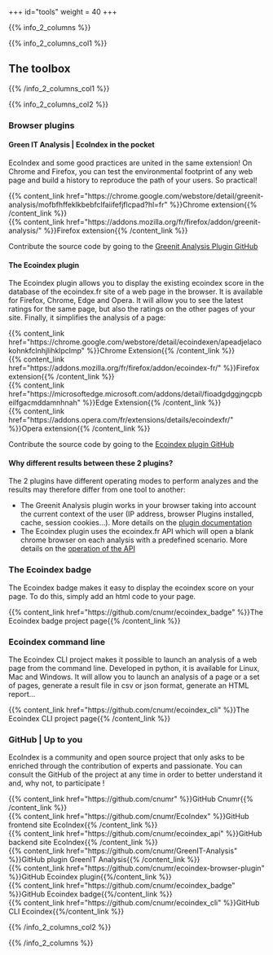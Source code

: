 +++
id="tools"
weight = 40
+++

{{% info_2_columns %}}

{{% info_2_columns_col1 %}}

## The toolbox

{{% /info_2_columns_col1 %}}

{{% info_2_columns_col2 %}}

### Browser plugins

#### Green IT Analysis | EcoIndex in the pocket

EcoIndex and some good practices are united in the same extension! On Chrome and Firefox, you can test
the environmental footprint of any web page and build a history to reproduce the path of your
users. So practical!
<p>
{{% content_link href="https://chrome.google.com/webstore/detail/greenit-analysis/mofbfhffeklkbebfclfaiifefjflcpad?hl=fr" %}}Chrome extension{{% /content_link %}}
<br>
{{% content_link href="https://addons.mozilla.org/fr/firefox/addon/greenit-analysis/" %}}Firefox extension{{% /content_link %}}
</p>

Contribute the source code by going to the [Greenit Analysis Plugin GitHub](https://github.com/cnumr/GreenIT-Analysis)

#### The Ecoindex plugin

The Ecoindex plugin allows you to display the existing ecoindex score in the database of the ecoindex.fr site of a web page in the browser. It is available for Firefox, Chrome, Edge and Opera. It will allow you to see the latest ratings for the same page, but also the ratings on the other pages of your site. Finally, it simplifies the analysis of a page:

<p>
{{% content_link href="https://chrome.google.com/webstore/detail/ecoindexen/apeadjelacokohnkfclnhjlihklpclmp" %}}Chrome Extension{{% /content_link %}}
<br>
{{% content_link href="https://addons.mozilla.org/fr/firefox/addon/ecoindex-fr/" %}}Firefox extension{{% /content_link %}}
<br>
{{% content_link href="https://microsoftedge.microsoft.com/addons/detail/fioadgdggjngcpbeilfgacmddamnhnah" %}}Edge Extension{{% /content_link %}}
<br>
{{% content_link href="https://addons.opera.com/fr/extensions/details/ecoindexfr/" %}}Opera extension{{% /content_link %}}
</p>

Contribute the source code by going to the [Ecoindex plugin GitHub](https://github.com/cnumr/ecoindex-browser-plugin)

#### Why different results between these 2 plugins?

The 2 plugins have different operating modes to perform analyzes and the results may therefore differ from one tool to another:

- The Greenit Analysis plugin works in your browser taking into account the current context of the user (IP address, browser Plugins installed, cache, session cookies...). More details on the [plugin documentation](https://github.com/cnumr/GreenIT-Analysis#r%C3%A9sultats-diff%C3%A9rents-entre-deux-analyses)
- The Ecoindex plugin uses the ecoindex.fr API which will open a blank chrome browser on each analysis with a predefined scenario. More details on the [operation of the API](https://www.ecoindex.fr/comment-ca-marche/#m%C3%A9thodologie-danalyse)

### The Ecoindex badge

The Ecoindex badge makes it easy to display the ecoindex score on your page. To do this, simply add an html code to your page.

<p>
{{% content_link href="https://github.com/cnumr/ecoindex_badge" %}}The Ecoindex badge project page{{% /content_link %}}
</p>

### Ecoindex command line

The Ecoindex CLI project makes it possible to launch an analysis of a web page from the command line. Developed in python, it is available for Linux, Mac and Windows. It will allow you to launch an analysis of a page or a set of pages, generate a result file in csv or json format, generate an HTML report...

<p>
{{% content_link href="https://github.com/cnumr/ecoindex_cli" %}}The Ecoindex CLI project page{{% /content_link %}}
</p>

### GitHub | Up to you

EcoIndex is a community and open source project that only asks to be enriched through the contribution of experts and
passionate. You can consult the GitHub of the project at any time in order to better understand it and, why not, to
participate !
<p>
{{% content_link href="https://github.com/cnumr" %}}GitHub Cnumr{{% /content_link %}}
<br>
{{% content_link href="https://github.com/cnumr/EcoIndex" %}}GitHub frontend site EcoIndex{{% /content_link %}}
<br>
{{% content_link href="https://github.com/cnumr/ecoindex_api" %}}GitHub backend site EcoIndex{{% /content_link %}}
<br>
{{% content_link href="https://github.com/cnumr/GreenIT-Analysis" %}}GitHub plugin GreenIT Analysis{{% /content_link %}}
<br>
{{% content_link href="https://github.com/cnumr/ecoindex-browser-plugin" %}}GitHub Ecoindex plugin{{%/content_link %}}
<br>
{{% content_link href="https://github.com/cnumr/ecoindex_badge" %}}GitHub Ecoindex badge{{%/content_link %}}
<br>
{{% content_link href="https://github.com/cnumr/ecoindex_cli" %}}GitHub CLI Ecoindex{{%/content_link %}}
</p>

{{% /info_2_columns_col2 %}}

{{% /info_2_columns %}}
